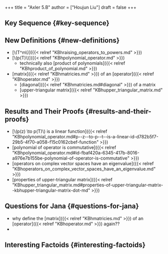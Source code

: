 +++
title = "Axler 5.B"
author = ["Houjun Liu"]
draft = false
+++

## Key Sequence {#key-sequence}


## New Definitions {#new-definitions}

-   [\\(T^m\\)]({{< relref "KBhraising_operators_to_powers.md" >}})
-   [\\(p(T)\\)]({{< relref "KBhpolynomial_operator.md" >}})
    -   technically also [product of polynomials]({{< relref "KBhproduct_of_polynomial.md" >}})
-   [matrix]({{< relref "KBhmatricies.md" >}}) of an [operator]({{< relref "KBhoperator.md" >}})
    -   [diagonal]({{< relref "KBhmatricies.md#diagonal" >}}) of a matrix
    -   [upper-triangular matrix]({{< relref "KBhupper_triangular_matrix.md" >}})


## Results and Their Proofs {#results-and-their-proofs}

-   [\\(p(z) \to p(T)\\) is a linear function]({{< relref "KBhpolynomial_operator.md#p--z--to-p--t--is-a-linear-id-d782b5f7-29b5-4f70-a058-f15c0162cbef-function" >}})
-   [polynomial of operator is commutative]({{< relref "KBhpolynomial_operator.md#id-fbaf420a-6345-417b-8016-a976e7b155be-polynomial-of-operator-is-commutative" >}})
-   [operators on complex vector spaces have an eigenvalue]({{< relref "KBhoperators_on_complex_vector_spaces_have_an_eigenvalue.md" >}})
-   [properties of upper-triangular matrix]({{< relref "KBhupper_triangular_matrix.md#properties-of-upper-triangular-matrix--kbhupper-triangular-matrix-dot-md" >}})


## Questions for Jana {#questions-for-jana}

-   why define the [matrix]({{< relref "KBhmatricies.md" >}}) of an [operator]({{< relref "KBhoperator.md" >}}) again??
-


## Interesting Factoids {#interesting-factoids}
